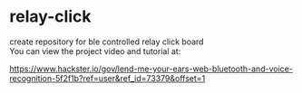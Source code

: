# relay-click
create repository for ble controlled relay click board
</br>
You can view the project video and tutorial at:

https://www.hackster.io/gov/lend-me-your-ears-web-bluetooth-and-voice-recognition-5f2f1b?ref=user&ref_id=73379&offset=1
